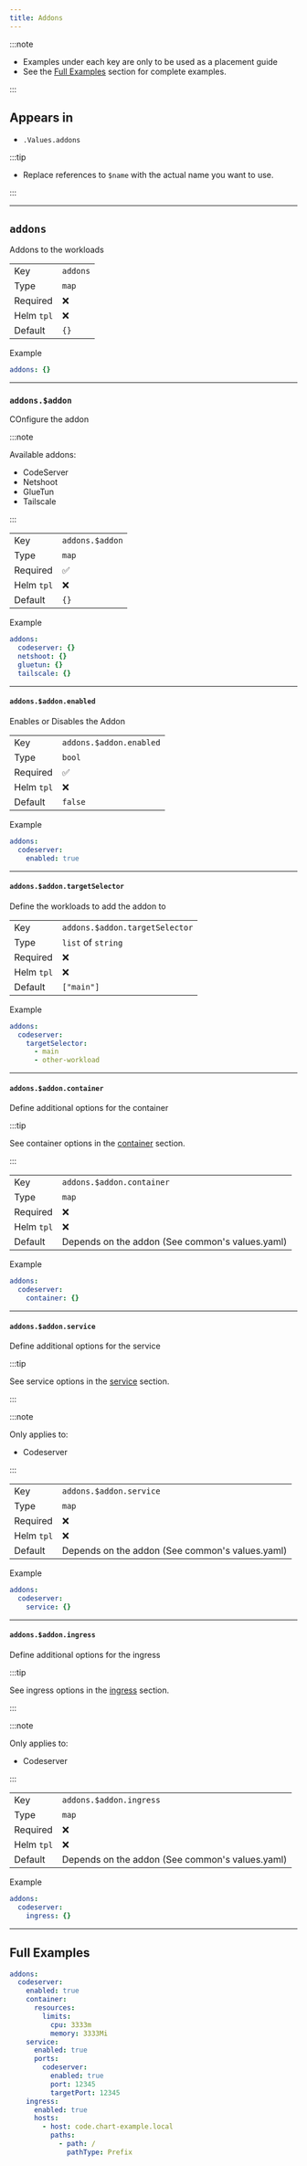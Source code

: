 ```yaml
---
title: Addons
---
```


:::note

- Examples under each key are only to be used as a placement guide
- See the [Full Examples](/truecharts-common/addons#full-examples) section for complete examples.

:::

## Appears in

- `.Values.addons`

:::tip

- Replace references to `$name` with the actual name you want to use.

:::

---

## `addons`

Addons to the workloads

|            |          |
| ---------- | -------- |
| Key        | `addons` |
| Type       | `map`    |
| Required   | ❌        |
| Helm `tpl` | ❌        |
| Default    | `{}`     |

Example

```yaml
addons: {}
```

---

### `addons.$addon`

COnfigure the addon

:::note

Available addons:

- CodeServer
- Netshoot
- GlueTun
- Tailscale

:::

|            |                 |
| ---------- | --------------- |
| Key        | `addons.$addon` |
| Type       | `map`           |
| Required   | ✅               |
| Helm `tpl` | ❌               |
| Default    | `{}`            |

Example

```yaml
addons:
  codeserver: {}
  netshoot: {}
  gluetun: {}
  tailscale: {}
```

---

#### `addons.$addon.enabled`

Enables or Disables the Addon

|            |                         |
| ---------- | ----------------------- |
| Key        | `addons.$addon.enabled` |
| Type       | `bool`                  |
| Required   | ✅                       |
| Helm `tpl` | ❌                       |
| Default    | `false`                 |

Example

```yaml
addons:
  codeserver:
    enabled: true
```

---

#### `addons.$addon.targetSelector`

Define the workloads to add the addon to

|            |                                |
| ---------- | ------------------------------ |
| Key        | `addons.$addon.targetSelector` |
| Type       | `list` of `string`             |
| Required   | ❌                              |
| Helm `tpl` | ❌                              |
| Default    | `["main"]`                     |

Example

```yaml
addons:
  codeserver:
    targetSelector:
      - main
      - other-workload
```

---

#### `addons.$addon.container`

Define additional options for the container

:::tip

See container options in the [container](/truecharts-common/container) section.

:::

|            |                                                 |
| ---------- | ----------------------------------------------- |
| Key        | `addons.$addon.container`                       |
| Type       | `map`                                           |
| Required   | ❌                                               |
| Helm `tpl` | ❌                                               |
| Default    | Depends on the addon (See common's values.yaml) |

Example

```yaml
addons:
  codeserver:
    container: {}
```

---

#### `addons.$addon.service`

Define additional options for the service

:::tip

See service options in the [service](/truecharts-common/service) section.

:::

:::note

Only applies to:

- Codeserver

:::

|            |                                                 |
| ---------- | ----------------------------------------------- |
| Key        | `addons.$addon.service`                         |
| Type       | `map`                                           |
| Required   | ❌                                               |
| Helm `tpl` | ❌                                               |
| Default    | Depends on the addon (See common's values.yaml) |

Example

```yaml
addons:
  codeserver:
    service: {}
```

---

#### `addons.$addon.ingress`

Define additional options for the ingress

:::tip

See ingress options in the [ingress](/truecharts-common/ingress) section.

:::

:::note

Only applies to:

- Codeserver

:::

|            |                                                 |
| ---------- | ----------------------------------------------- |
| Key        | `addons.$addon.ingress`                         |
| Type       | `map`                                           |
| Required   | ❌                                               |
| Helm `tpl` | ❌                                               |
| Default    | Depends on the addon (See common's values.yaml) |

Example

```yaml
addons:
  codeserver:
    ingress: {}
```

---

## Full Examples

```yaml
addons:
  codeserver:
    enabled: true
    container:
      resources:
        limits:
          cpu: 3333m
          memory: 3333Mi
    service:
      enabled: true
      ports:
        codeserver:
          enabled: true
          port: 12345
          targetPort: 12345
    ingress:
      enabled: true
      hosts:
        - host: code.chart-example.local
          paths:
            - path: /
              pathType: Prefix
```
